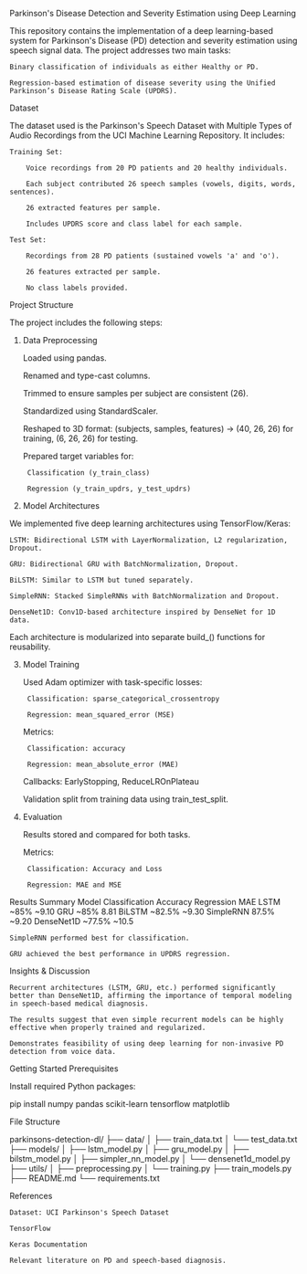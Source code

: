 Parkinson's Disease Detection and Severity Estimation using Deep Learning

This repository contains the implementation of a deep learning-based system for Parkinson's Disease (PD) detection and severity estimation using speech signal data. The project addresses two main tasks:

    Binary classification of individuals as either Healthy or PD.

    Regression-based estimation of disease severity using the Unified Parkinson’s Disease Rating Scale (UPDRS).

Dataset

The dataset used is the Parkinson's Speech Dataset with Multiple Types of Audio Recordings from the UCI Machine Learning Repository. It includes:

    Training Set:

        Voice recordings from 20 PD patients and 20 healthy individuals.

        Each subject contributed 26 speech samples (vowels, digits, words, sentences).

        26 extracted features per sample.

        Includes UPDRS score and class label for each sample.

    Test Set:

        Recordings from 28 PD patients (sustained vowels 'a' and 'o').

        26 features extracted per sample.

        No class labels provided.

 Project Structure

The project includes the following steps:
1. Data Preprocessing

    Loaded using pandas.

    Renamed and type-cast columns.

    Trimmed to ensure samples per subject are consistent (26).

    Standardized using StandardScaler.

    Reshaped to 3D format: (subjects, samples, features) → (40, 26, 26) for training, (6, 26, 26) for testing.

    Prepared target variables for:

        Classification (y_train_class)

        Regression (y_train_updrs, y_test_updrs)

2. Model Architectures

We implemented five deep learning architectures using TensorFlow/Keras:

    LSTM: Bidirectional LSTM with LayerNormalization, L2 regularization, Dropout.

    GRU: Bidirectional GRU with BatchNormalization, Dropout.

    BiLSTM: Similar to LSTM but tuned separately.

    SimpleRNN: Stacked SimpleRNNs with BatchNormalization and Dropout.

    DenseNet1D: Conv1D-based architecture inspired by DenseNet for 1D data.

Each architecture is modularized into separate build_<model>() functions for reusability.

3. Model Training

    Used Adam optimizer with task-specific losses:

        Classification: sparse_categorical_crossentropy

        Regression: mean_squared_error (MSE)

    Metrics:

        Classification: accuracy

        Regression: mean_absolute_error (MAE)

    Callbacks: EarlyStopping, ReduceLROnPlateau

    Validation split from training data using train_test_split.

4. Evaluation

    Results stored and compared for both tasks.

    Metrics:

        Classification: Accuracy and Loss

        Regression: MAE and MSE

 Results Summary
Model	Classification Accuracy	Regression MAE
LSTM	~85%	~9.10
GRU	~85%	8.81 
BiLSTM	~82.5%	~9.30
SimpleRNN	87.5% ~9.20
DenseNet1D	~77.5%	~10.5

    SimpleRNN performed best for classification.

    GRU achieved the best performance in UPDRS regression.

Insights & Discussion

    Recurrent architectures (LSTM, GRU, etc.) performed significantly better than DenseNet1D, affirming the importance of temporal modeling in speech-based medical diagnosis.

    The results suggest that even simple recurrent models can be highly effective when properly trained and regularized.

    Demonstrates feasibility of using deep learning for non-invasive PD detection from voice data.

Getting Started
Prerequisites

Install required Python packages:

pip install numpy pandas scikit-learn tensorflow matplotlib



 File Structure

parkinsons-detection-dl/
├── data/
│   ├── train_data.txt
│   └── test_data.txt
├── models/
│   ├── lstm_model.py
│   ├── gru_model.py
│   ├── bilstm_model.py
│   ├── simpler_nn_model.py
│   └── densenet1d_model.py
├── utils/
│   ├── preprocessing.py
│   └── training.py
├── train_models.py
├── README.md
└── requirements.txt

 References

    Dataset: UCI Parkinson's Speech Dataset

    TensorFlow

    Keras Documentation

    Relevant literature on PD and speech-based diagnosis.
